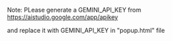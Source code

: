 Note: PLease generate a GEMINI_API_KEY from https://aistudio.google.com/app/apikey

and replace it with GEMINI_API_KEY in "popup.html" file 

